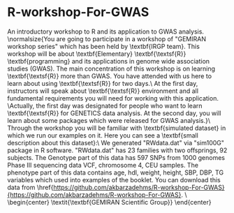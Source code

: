 # R-workshop-For-GWAS
An introductory workshop to R and its application to GWAS analysis.
\normalsize{You are going to participate in a workshop of "GEMIRAN workshop series" which has been held by \textbf{IRGP team}. This workshop will be about \textbf{Elementary} \textbf{\textsf{R}} \textbf{programming} and its applications in genome wide association studies (GWAS). The main concentration of this workshop is on learning \textbf{\textsf{R}} more than GWAS. You have attended with us here to learn about using \textbf{\textsf{R}} for two days.\\ At the first day, instructors will speak about \textbf{\textsf{R}} environment and all fundamental requirements you will need for working with this application. \\Actually, the first day was designated for people who want to learn \textbf{\textsf{R}} for GENETICS data analysis. At the second day, you will learn about some packages which were released for GWAS analysis.}\\
Through the workshop you will be familiar with \textbf{simulated dataset} in which we run our examples on it. Here you can see a \textbf{small description about this dataset}:\\
We generated "RWdata.dat" via "sim100G" package in R software. "RWdata.dat" has 23 families with two offsprings, 92 subjects. The Genotype part of this data has 597 SNPs from 1000 genomes Phase III sequencing data VCF, chromosome 4, CEU samples. The phenotype part of this data contains age, hdl, weight, height, SBP, DBP, TG variables which used into examples of the booklet. 
You can download this data from \href{https://github.com/akbarzadehms/R-workshop-For-GWAS}{https://github.com/akbarzadehms/R-workshop-For-GWAS}. \\
\begin{center}
  \textit{\textbf{GEMIRAN Scientific Group}}
\end{center}
